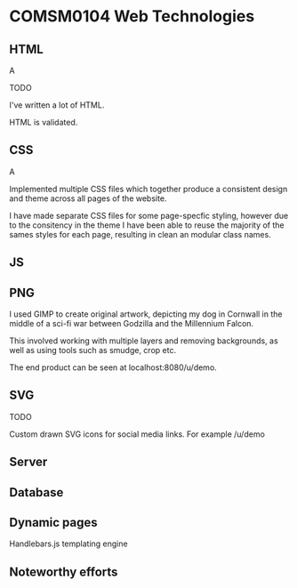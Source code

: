 # COMSM0104 Web Technologies

## HTML

A

TODO

I've written a lot of HTML.

HTML is validated.

## CSS

A

Implemented multiple CSS files which together produce a consistent design and theme across all pages of the website.

I have made separate CSS files for some page-specfic styling, however due to the consitency in the theme I have been able to reuse the majority of the sames styles for each page, resulting in clean an modular class names.

## JS

## PNG

I used GIMP to create original artwork, depicting my dog in Cornwall in the middle of a sci-fi war between Godzilla and the Millennium Falcon. 

This involved working with multiple layers and removing backgrounds, as well as using tools such as smudge, crop etc.

The end product can be seen at localhost:8080/u/demo.

## SVG

TODO

Custom drawn SVG icons for social media links. For example /u/demo

## Server

## Database



## Dynamic pages

Handlebars.js templating engine


## Noteworthy efforts 